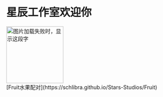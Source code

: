 星辰工作室欢迎你
===
<img src="https://raw.githubusercontent.com/schlibra/Stars-Studios/master/Stars-Studios_logo.png" width="150" height="150" alt="图片加载失败时，显示这段字"/>
<br>[Fruit水果配对](https://schlibra.github.io/Stars-Studios/Fruit)
